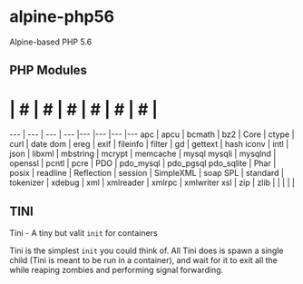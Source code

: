 # alpine-php56
Alpine-based PHP 5.6

## PHP Modules

#          | #        | #         | #        | #          | #         | #         | #
---        | ---      | ---       | ---      |---         |---        |---        |---
apc        | apcu     | bcmath    | bz2      | Core       | ctype     | curl      | date
dom        | ereg     | exif      | fileinfo | filter     | gd        | gettext   | hash
iconv      | intl     | json      | libxml   | mbstring   | mcrypt    | memcache  | mysql
mysqli     | mysqlnd  | openssl   | pcntl    | pcre       | PDO       | pdo_mysql | pdo_pgsql
pdo_sqlite | Phar     | posix     | readline | Reflection | session   | SimpleXML | soap
SPL        | standard | tokenizer | xdebug   | xml        | xmlreader | xmlrpc    | xmlwriter
xsl        | zip      | zlib      |          |            |           |           |


## TINI

Tini - A tiny but valit `init` for containers

Tini is the simplest `init` you could think of. All Tini does is spawn a single child (Tini is meant to be run in a container), and wait for it to exit all the while reaping zombies and performing signal forwarding.
